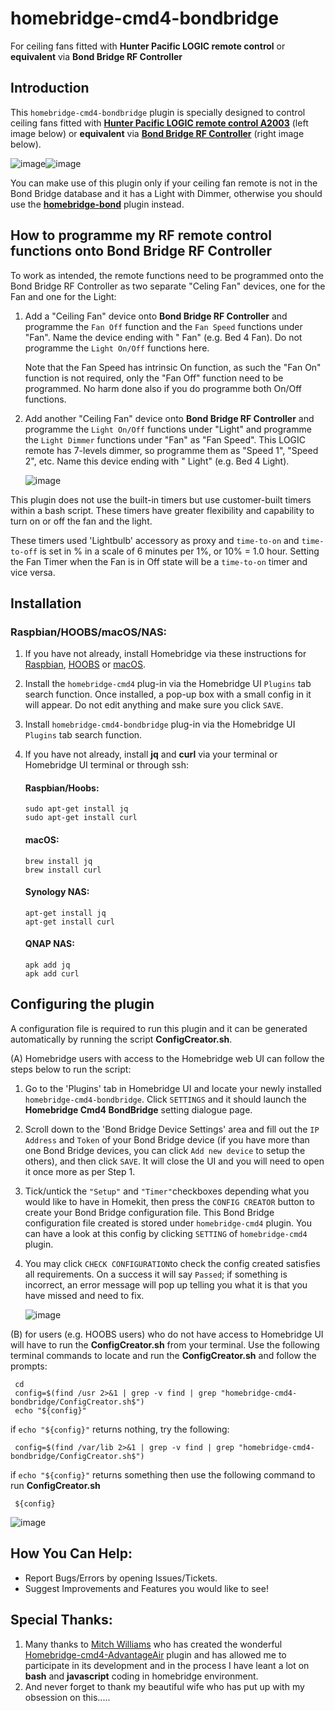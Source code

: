 # homebridge-cmd4-bondbridge
For ceiling fans fitted with **Hunter Pacific LOGIC remote control** or **equivalent** via **Bond Bridge RF Controller**

## Introduction

This `homebridge-cmd4-bondbridge` plugin is specially designed to control ceiling fans fitted with **[Hunter Pacific LOGIC remote control A2003](https://www.hunterpacificinternational.com/remotes)** (left image below) or **equivalent** via **[Bond Bridge RF Controller](https://bondhome.io/product/bond-bridge/)** (right image below).

![image](https://user-images.githubusercontent.com/96530237/224465046-3ee8211e-c92c-4c8f-9119-77256fd9e0e9.png)![image](https://user-images.githubusercontent.com/96530237/226806633-a846876d-af1b-4b49-8417-a9cc919da790.png)




You can make use of this plugin only if your ceiling fan remote is not in the Bond Bridge database and it has a Light with Dimmer, otherwise you should use the **[homebridge-bond](https://github.com/aarons22/homebridge-bond)** plugin instead.

## How to programme my RF remote control functions onto Bond Bridge RF Controller
To work as intended, the remote functions need to be programmed onto the Bond Bridge RF Controller as two separate "Celing Fan" devices, one for the Fan and one for the Light:
1. Add a "Ceiling Fan" device onto **Bond Bridge RF Controller** and programme the `Fan Off` function and the `Fan Speed` functions under "Fan". Name the device ending with " Fan" (e.g. Bed 4 Fan). Do not programme the `Light On/Off` functions here.  

     Note that the Fan Speed has intrinsic On function, as such the "Fan On" function is not required, only the "Fan Off" function need to be programmed.  No harm done also if you do programme both On/Off functions.

2. Add another "Ceiling Fan" device onto **Bond Bridge RF Controller** and programme the `Light On/Off` functions under "Light" and programme the `Light Dimmer` functions under "Fan" as "Fan Speed". This LOGIC remote has 7-levels dimmer, so programme them as "Speed 1", "Speed 2", etc.  Name this device ending with " Light" (e.g. Bed 4 Light).


     ![image](https://user-images.githubusercontent.com/96530237/226813380-1a867f56-61a5-42b8-ad10-5deeb7ac44f5.png)


This plugin does not use the built-in timers but use customer-built timers within a bash script. These timers have greater flexibility and capability to turn on or off the fan and the light. 

These timers used 'Lightbulb' accessory as proxy and `time-to-on` and `time-to-off` is set in % in a scale of 6 minutes per 1%, or 10% = 1.0 hour. Setting the Fan Timer when the Fan is in Off state will be a `time-to-on` timer and vice versa.

## Installation
### Raspbian/HOOBS/macOS/NAS:
1. If you have not already, install Homebridge via these instructions for [Raspbian](https://github.com/homebridge/homebridge/wiki/Install-Homebridge-on-Raspbian), [HOOBS](https://support.hoobs.org/docs) or [macOS](https://github.com/homebridge/homebridge/wiki/Install-Homebridge-on-macOS).
2. Install the `homebridge-cmd4` plug-in via the Homebridge UI `Plugins` tab search function. Once installed, a pop-up box with a small config in it will appear. Do not edit anything and make sure you click `SAVE`.
3. Install `homebridge-cmd4-bondbridge` plug-in via the Homebridge UI `Plugins` tab search function.
4. If you have not already, install  <B>jq</B> and <B>curl</B> via your terminal or Homebridge UI terminal or through ssh: 


     #### Raspbian/Hoobs:
     ```shell
     sudo apt-get install jq
     sudo apt-get install curl
     ```
     #### macOS:
     ```shell
     brew install jq
     brew install curl
     ```
     #### Synology NAS:

     ```shell
     apt-get install jq
     apt-get install curl
     ```
     #### QNAP NAS:

     ```shell
     apk add jq
     apk add curl
     ```

## Configuring the plugin
A configuration file is required to run this plugin and it can be generated automatically by running the script **ConfigCreator.sh**.

(A) Homebridge users with access to the Homebridge web UI can follow the steps below to run the script:

1. Go to the 'Plugins' tab in Homebridge UI and locate your newly installed `homebridge-cmd4-bondbridge`. Click `SETTINGS` and it should launch the **Homebridge Cmd4 BondBridge** setting dialogue page.
2. Scroll down to the 'Bond Bridge Device Settings' area and fill out the `IP Address` and `Token` of your Bond Bridge device (if you have more than one Bond Bridge devices, you can click `Add new device` to setup the others), and then click `SAVE`. It will close the UI and you will need to open it once more as per Step 1.
3. Tick/untick the `"Setup"` and `"Timer"`checkboxes depending what you would like to have in Homekit, then press the `CONFIG CREATOR` button to create your Bond Bridge configuration file. This Bond Bridge configuration file created is stored under `homebridge-cmd4` plugin.  You can have a look at this config by clicking `SETTING` of `homebridge-cmd4` plugin.
4. You may click `CHECK CONFIGURATION`to check the config created satisfies all requirements. On a success it will say `Passed`; if something is incorrect, an error message will pop up telling you what it is that you have missed and need to fix.

     ![image](https://user-images.githubusercontent.com/96530237/226834701-308a4d2c-3cfb-47c6-9675-4d4976c7a6fc.png)


(B) for users (e.g. HOOBS users) who do not have access to Homebridge UI will have to run the **ConfigCreator.sh** from your terminal.  Use the following terminal commands to locate and run the **ConfigCreator.sh** and follow the prompts: 

     cd
     config=$(find /usr 2>&1 | grep -v find | grep "homebridge-cmd4-bondbridge/ConfigCreator.sh$")
     echo "${config}"

  if `echo "${config}"` returns nothing, try the following:

     config=$(find /var/lib 2>&1 | grep -v find | grep "homebridge-cmd4-bondbridge/ConfigCreator.sh$")

  if `echo "${config}"` returns something then use the following command to run **ConfigCreator.sh**

     ${config}
     
  ![image](https://user-images.githubusercontent.com/96530237/226835385-dff9d40b-3ad7-43a1-95db-cafddfbf7668.png)
 

## How You Can Help:
* Report Bugs/Errors by opening Issues/Tickets.
* Suggest Improvements and Features you would like to see!

## Special Thanks:
1. Many thanks to [Mitch Williams](https://github.com/mitch7391) who has created the wonderful [Homebridge-cmd4-AdvantageAir](https://github.com/mitch7391/homebridge-cmd4-AdvantageAir) plugin and has allowed me to participate in its development and in the process I have leant a lot on **bash** and **javascript** coding in homebridge environment.
2. And never forget to thank my beautiful wife who has put up with my obsession on this.....

